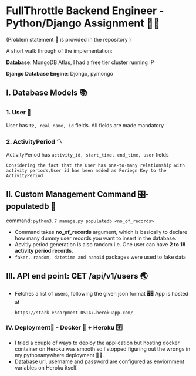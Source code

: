 # FullThrottle Backend Engineer - Python/Django Assignment 🏴‍☠️

(Problem statement 📃 is provided in the repository )

A short walk through of the implementation:

**Database**: MongoDB Atlas, I had a free tier cluster running :P

**Django Database Engine**: Djongo, pymongo

## I. Database Models 📚

### 1. User 👳

User has `tz, real_name, id` fields. All fields are made mandatory

### 2. ActivityPeriod 〽️

ActivityPeriod has `activity_id, start_time, end_time, user` fields

`Considering the fact that the User has one-to-many relationship with activity periods,User id has been added as Foriegn Key to the ActivityPeriod`

## II. Custom Management Command 🎛️- populatedb 🍔

command: `python3.7 manage.py populatedb <no_of_records>`

-   Command takes **no_of_records** argument, which is basically to declare how
    many dummy user records you want to insert in the database.
-   Acvitiy period generation is also random i.e. One user can have **2 to 18
    activity period records**.
-   `faker, random, datetime and nanoid` packages were used to fake data

## III. API end point: GET /api/v1/users 🌏

-   Fetches a list of users, following the given json format 🖥️🖥️ App is hosted
    at

        https://stark-escarpment-05147.herokuapp.com/

### IV. Deployment🚀 - Docker 🐋 + Heroku #️⃣

-   I tried a couple of ways to deploy the application but hosting docker
    container on Heroku was smooth so I stopped figuring out the wrongs in my
    pythonanywhere deployment 🏃‍♂️.
-   Database url, username and password are configured as enviornment variables
    on Heroku itself.
